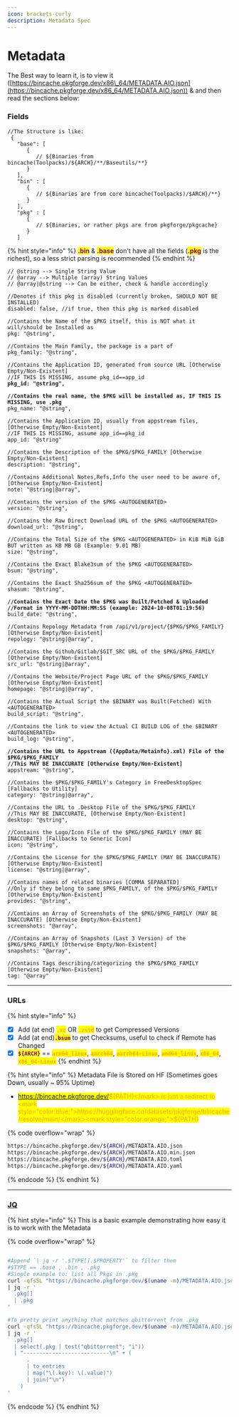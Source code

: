 ```yaml
---
icon: brackets-curly
description: Metadata Spec
---
```


# Metadata

The Best way to learn it, is to view it ([https://bincache.pkgforge.dev/x86\_64/METADATA.AIO.json](https://bincache.pkgforge.dev/x86_64/METADATA.AIO.json)) & and then read the sections below:

### Fields

```json5
//The Structure is like:
 {
   "base": [
      {
         // ${Binaries from bincache(Toolpacks)/${ARCH}/**/Baseutils/**}
      }
   ],
   "bin" : [
      {
         // ${Binaries are from core bincache(Toolpacks)/$ARCH}/**}
      }
   ],
   "pkg" : [
      {
         // ${Binaries, or rather pkgs are from pkgforge/pkgcache}
      }
   ]
```

{% hint style="info" %}
<mark style="color:purple;">**.bin**</mark> & <mark style="color:purple;">**.base**</mark> don't have all the fields (<mark style="color:purple;">**.pkg**</mark> is the richest), so a less strict parsing is recommended
{% endhint %}

<pre class="language-json5" data-overflow="wrap"><code class="lang-json5">// @string --> Single String Value
// @array --> Multiple (array) String Values
// @array|@string --> Can be either, check &#x26; handle accordingly

//Denotes if this pkg is disabled (currently broken, SHOULD NOT BE INSTALLED)
disabled: false, //if true, then this pkg is marked disabled

//Contains the Name of the $PKG itself, this is NOT what it will/should be Installed as
pkg: "@string",

//Contains the Main Family, the package is a part of
pkg_family: "@string",

//Contains the Application ID, generated from source URL [Otherwise Empty/Non-Existent]
//IF THIS IS MISSING, assume pkg_id==app_id
<strong>pkg_id: "@string",
</strong><strong>
</strong><strong>//Contains the real name, the $PKG will be installed as, IF THIS IS MISSING, use .pkg
</strong>pkg_name: "@string",

//Contains the Application ID, usually from appstream files, [Otherwise Empty/Non-Existent]
//IF THIS IS MISSING, assume app_id==pkg_id
app_id: "@string"

//Contains the Description of the $PKG/$PKG_FAMILY [Otherwise Empty/Non-Existent]
description: "@string",

//Contains Additional Notes,Refs,Info the user need to be aware of, [Otherwise Empty/Non-Existent]
note: "@string|@array",

//Contains the version of the $PKG &#x3C;AUTOGENERATED>
version: "@string",

//Contains the Raw Direct Download URL of the $PKG &#x3C;AUTOGENERATED>
download_url: "@string",

//Contains the Total Size of the $PKG &#x3C;AUTOGENERATED> in KiB MiB GiB BUT written as KB MB GB (Example: 9.01 MB)
size: "@string",

//Contains the Exact Blake3sum of the $PKG &#x3C;AUTOGENERATED>
bsum: "@string",

//Contains the Exact Sha256sum of the $PKG &#x3C;AUTOGENERATED>
shasum: "@string",

<strong>//Contains the Exact Date the $PKG was Built/Fetched &#x26; Uploaded
</strong><strong>//Format in YYYY-MM-DDTHH:MM:SS (example: 2024-10-08T01:19:56)
</strong>build_date: "@string",

//Contains Repology Metadata from /api/v1/project/{$PKG/$PKG_FAMILY} [Otherwise Empty/Non-Existent]
repology: "@string|@array",

//Contains the Github/Gitlab/$GIT_SRC URL of the $PKG/$PKG_FAMILY [Otherwise Empty/Non-Existent]
src_url: "@string|@array",

//Contains the Website/Project Page URL of the $PKG/$PKG_FAMILY [Otherwise Empty/Non-Existent]
homepage: "@string|@array",

//Contains the Actual Script the $BINARY was Built(Fetched) With &#x3C;AUTOGENERATED>
build_script: "@string",

//Contains the link to view the Actual CI BUILD LOG of the $BINARY &#x3C;AUTOGENERATED>
build_log: "@string",

<strong>//Contains the URL to Appstream ({AppData/Metainfo}.xml) File of the $PKG/$PKG_FAMILY 
</strong><strong>//This MAY BE INACCURATE [Otherwise Empty/Non-Existent]
</strong>appstream: "@string",

//Contains the $PKG/$PKG_FAMILY's Category in FreeDesktopSpec [Fallbacks to Utility]
category: "@string|@array",

//Contains the URL to .Desktop File of the $PKG/$PKG_FAMILY
//This MAY BE INACCURATE, [Otherwise Empty/Non-Existent]
desktop: "@string",

//Contains the Logo/Icon File of the $PKG/$PKG_FAMILY (MAY BE INACCURATE) [Fallbacks to Generic Icon]
icon: "@string",

//Contains the License for the $PKG/$PKG_FAMILY (MAY BE INACCURATE) [Otherwise Empty/Non-Existent]
license: "@string|@array",

//Contains names of related binaries [COMMA SEPARATED]
//Only if they belong to same $PKG_FAMILY, of the $PKG/$PKG_FAMILY [Otherwise Empty/Non-Existent]
provides: "@string",

//Contains an Array of Screenshots of the $PKG/$PKG_FAMILY (MAY BE INACCURATE) [Otherwise Empty/Non-Existent]
screenshots: "@array",

//Contains an Array of Snapshots (Last 3 Version) of the $PKG/$PKG_FAMILY [Otherwise Empty/Non-Existent]
snapshots: "@array",

//Contains Tags describing/categorizing the $PKG/$PKG_FAMILY [Otherwise Empty/Non-Existent]
tag: "@array"
</code></pre>

***

### URLs

{% hint style="info" %}
* [x] Add (at end)  <mark style="color:orange;">**`.xz`**</mark> OR <mark style="color:orange;">**`.zstd`**</mark> to get Compressed Versions
* [x] Add (at end)<mark style="color:purple;">**`.bsum`**</mark> to get Checksums, useful to check if Remote has Changed
* [x] <mark style="color:purple;">**`${ARCH}`**</mark> == <mark style="color:orange;">**`arm64_linux`**</mark>, <mark style="color:orange;">**`aarch64`**</mark>, <mark style="color:orange;">**`aarch64-Linux`**</mark>, <mark style="color:orange;">**`amd64_linux`**</mark>, <mark style="color:orange;">**`x86_64`**</mark>, <mark style="color:orange;">**`x86_64-Linux`**</mark>
{% endhint %}

{% hint style="info" %}
Metadata File is Stored on HF (Sometimes goes Down, usually \~ 95% Uptime)

* <mark style="color:blue;">https://bincache.pkgforge.dev/</mark><mark style="color:orange;">${PATH}</mark> is just a redirect to <mark style="color:blue;">https://huggingface.co/datasets/pkgforge/bincache/resolve/main/</mark><mark style="color:orange;">${PATH}</mark>

{% code overflow="wrap" %}
```bash
https://bincache.pkgforge.dev/${ARCH}/METADATA.AIO.json
https://bincache.pkgforge.dev/${ARCH}/METADATA.AIO.min.json
https://bincache.pkgforge.dev/${ARCH}/METADATA.AIO.toml
https://bincache.pkgforge.dev/${ARCH}/METADATA.AIO.yaml
```
{% endcode %}
{% endhint %}

***

### [JQ](https://jqlang.github.io/jq/manual/)

{% hint style="info" %}
This is a basic example demonstrating how easy it is to work with the Metadata

{% code overflow="wrap" %}
```bash

#Append `| jq -r '.$TYPE[].$PROPERTY'` to filter them
#$TYPE == .base , .bin , .pkg
#Simple example to: list all Pkgs in .pkg
curl -qfsSL "https://bincache.pkgforge.dev/$(uname -m)/METADATA.AIO.json" \
| jq -r '
  .pkg[] 
  | .pkg
'

#To pretty print anything that matches qbittorrent from .pkg
curl -qfsSL "https://bincache.pkgforge.dev/$(uname -m)/METADATA.AIO.json" \
| jq -r '
  .pkg[] 
  | select(.pkg | test("qbittorrent"; "i")) 
  | "---------------------------\n" + (
      . 
      | to_entries 
      | map("\(.key): \(.value)") 
      | join("\n")
    )
'
```
{% endcode %}
{% endhint %}

